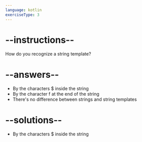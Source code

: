 ```yaml
---
language: kotlin
exerciseType: 3
---
```


# --instructions--

How do you recognize a string template?

# --answers--

- By the characters $ inside the string
- By the character f at the end of the string
- There's no difference between strings and string templates

# --solutions--

- By the characters $ inside the string
